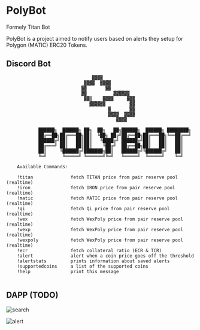 # PolyBot 
Formely Titan Bot


PolyBot is a project aimed to notify users based on alerts they setup for Polygon (MATIC) ERC20 Tokens. 


## Discord Bot

```
                                ▓▓▓▓            
                             ▓▓▓▓  ▓▓▓▓         
                            ▓▓       ▓▓         
                            ▓▓          ▓▓▓▓▓▓  
                             ▓▓▒    ▓▓▓▓     ▓▓▓
                               ▓▓▓▓▓▓         ▓▓
                                      ▓       ▓▓
                                      ▓▓▓▓  ▓▓▓▓
                                         ▓▓▓▓   
    
            ██████╗  ██████╗ ██╗  ██╗   ██╗██████╗  ██████╗ ████████╗
            ██╔══██╗██╔═══██╗██║  ╚██╗ ██╔╝██╔══██╗██╔═══██╗╚══██╔══╝
            ██████╔╝██║   ██║██║   ╚████╔╝ ██████╔╝██║   ██║   ██║   
            ██╔═══╝ ██║   ██║██║    ╚██╔╝  ██╔══██╗██║   ██║   ██║   
            ██║     ╚██████╔╝███████╗██║   ██████╔╝╚██████╔╝   ██║   
            ╚═╝      ╚═════╝ ╚══════╝╚═╝   ╚═════╝  ╚═════╝    ╚═╝   
                                                                                       
    Available Commands: 
    
    !titan              fetch TITAN price from pair reserve pool (realtime)
    !iron               fetch IRON price from pair reserve pool (realtime)
    !matic              fetch MATIC price from pair reserve pool (realtime)
    !qi                 fetch Qi price from pair reserve pool (realtime)
    !wex                fetch WexPoly price from pair reserve pool (realtime)
    !wexp               fetch WexPoly price from pair reserve pool (realtime)
    !wexpoly            fetch WexPoly price from pair reserve pool (realtime)
    !ecr                fetch collateral ratio (ECR & TCR)
    !alert              alert when a coin price goes off the threshold
    !alertstats         prints information about saved alerts
    !supportedcoins     a list of the supported coins
    !help               print this message
    
```
    
    
## DAPP (TODO)
![search](https://user-images.githubusercontent.com/842346/122434888-cb22d100-cf97-11eb-86a5-7d862166b923.jpg)

![alert](https://user-images.githubusercontent.com/842346/122434879-c8c07700-cf97-11eb-81dd-b560eb0c15b0.jpg)

    
